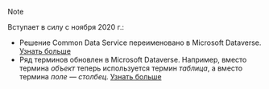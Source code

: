 > [!NOTE]
> Вступает в силу с ноября 2020 г.:
> - Решение Common Data Service переименовано в Microsoft Dataverse. [Узнать больше](https://aka.ms/PAuAppBlog)
> - Ряд терминов обновлен в Microsoft Dataverse. Например, вместо термина *объект* теперь используется термин *таблица*, а вместо термина *поле* — *столбец*. [Узнать больше](https://go.microsoft.com/fwlink/?linkid=2147247)